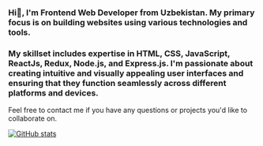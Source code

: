 ### Hi👋, I'm Frontend Web Developer from Uzbekistan. My primary focus is on building websites using various technologies and tools.

### My skillset includes expertise in HTML, CSS, JavaScript, ReactJs, Redux, Node.js, and Express.js. I'm passionate about creating intuitive and visually appealing user interfaces and ensuring that they function seamlessly across different platforms and devices.

Feel free to contact me if you have any questions or projects you'd like to collaborate on.




[![GitHub stats](https://github-readme-stats.vercel.app/api?username=ergashevislomjon)](https://github.com/ergashevislomjon/github-readme-stats)
